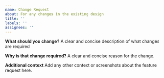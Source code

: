 ```yaml
---
name: Change Request
about: For any changes in the existing design
title: ''
labels: ''
assignees: ''
---
```


**What should you change?** A clear and concise description of what changes are
required

**Why is that change required?** A clear and concise reason for the change.

**Additional context** Add any other context or screenshots about the feature
request here.
